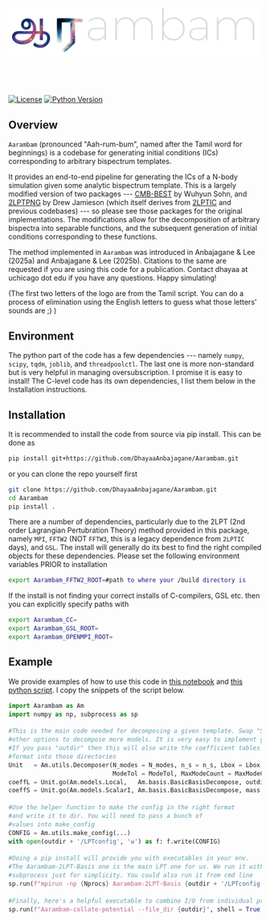 <p>&nbsp;</p>
<picture>
  <source media="(prefers-color-scheme: dark)" srcset="docs/source/LOGO_dark.png">
  <source media="(prefers-color-scheme: light)" srcset="docs/source/LOGO_light.png">
  <img alt="Logo" src="docs/source/LOGO_dark.png" title="Logo">
</picture>
<p>&nbsp;</p>
<p>&nbsp;</p>

[![License](https://img.shields.io/badge/license-GPL-blue.svg)](LICENSE)
[![Python Version](https://img.shields.io/badge/python-3.6%2B-blue.svg)](https://www.python.org/downloads/)

## Overview

`Aarambam` (pronounced "Aah-rum-bum", named after the Tamil word for beginnings) is a codebase for generating initial conditions (ICs) corresponding to arbitrary bispectrum templates. 

It provides an end-to-end pipeline for generating the ICs of a N-body simulation given some analytic bispectrum template. This is a largely modified version of two packages --- [CMB-BEST](https://github.com/Wuhyun/CMB-BEST/tree/main) by Wuhyun Sohn, and [2LPTPNG](https://github.com/dsjamieson/2LPTPNG/tree/main) by Drew Jamieson (which itself derives from [2LPTIC](https://github.com/manodeep/2LPTic) and previous codebases) --- so please see those packages for the original implementations. The modifications allow for the decomposition of arbitrary bispectra into separable functions, and the subsequent generation of initial conditions corresponding to these functions. 

The method implemented in `Aarambam` was introduced in Anbajagane & Lee (2025a) and Anbajagane & Lee (2025b). Citations to the same are requested if you are using this code for a publication. Contact dhayaa at uchicago dot edu if you have any questions. Happy simulating!


(The first two letters of the logo are from the Tamil script. You can do a process of elimination using the English letters to guess what those letters' sounds are ;) )

## Environment
The python part of the code has a few dependencies --- namely `numpy`, `scipy`, `tqdm`, `joblib`, and `threadpoolctl`. The last one is more non-standard but is very helpful in managing oversubscription. I promise it is easy to install! The C-level code has its own dependencies, I list them below in the Installation instructions.

## Installation

It is recommended to install the code from source via pip install. This can be done as

```bash
pip install git+https://github.com/DhayaaAnbajagane/Aarambam.git
```

or you can clone the repo yourself first

```bash
git clone https://github.com/DhayaaAnbajagane/Aarambam.git
cd Aarambam
pip install .
```

There are a number of dependencies, particularly due to the 2LPT (2nd order Lagrangian Pertubration Theory) method provided in this package, namely `MPI`, `FFTW2` (NOT `FFTW3`, this is a legacy dependence from `2LPTIC` days), and `GSL`. The install will generally do its best to find the right compiled objects for these dependencies. Please set the following environment variables PRIOR to installation

```bash
export Aarambam_FFTW2_ROOT=#path to where your /build directory is
```

If the install is not finding your correct installs of C-compilers, GSL etc. then you can explicitly specify paths with

```bash
export Aarambam_CC=
export Aarambam_GSL_ROOT=
export Aarambam_OPENMPI_ROOT=
```

## Example

We provide examples of how to use this code in [this notebook](examples/BasisDecomposition.ipynb) and [this python script](examples/MakeICs.py). I copy the snippets of the script below.

```python
import Aarambam as Am
import numpy as np, subprocess as sp

#This is the main code needed for decomposing a given template. Swap "ScalarI" with
#other options to decompose more models. It is very easy to implement your own :)
#If you pass "outdir" then this will also write the coefficient tables in the right
#format into those directories
Unit   = Am.utils.Decomposer(N_modes = N_modes, n_s = n_s, Lbox = Lbox, Nmax = Nmax, 
                             ModeTol = ModeTol, MaxModeCount = MaxModeCount)
coeffL = Unit.go(Am.models.Local,   Am.basis.BasicBasisDecompose, outdir = outdir)
coeffS = Unit.go(Am.models.ScalarI, Am.basis.BasicBasisDecompose, mass = 1, outdir = outdir)

#Use the helper function to make the config in the right format
#and write it to dir. You will need to pass a bunch of
#values into make_config
CONFIG = Am.utils.make_config(...)
with open(outdir + '/LPTconfig', 'w') as f: f.write(CONFIG)

#Doing a pip install will provide you with executables in your env.
#The Aarambam-2LPT-Basis one is the main LPT one for us. We run it with
#subprocess just for simplicity. You could also run it from cmd line
sp.run(f"mpirun -np {Nprocs} Aarambam-2LPT-Basis {outdir + '/LPTconfig'}", shell = True, env = os.environ)

#Finally, here's a helpful executable to combine I/O from individual processes.
sp.run(f"Aarambam-collate-potential --file_dir {outdir}", shell = True, env = os.environ)
```